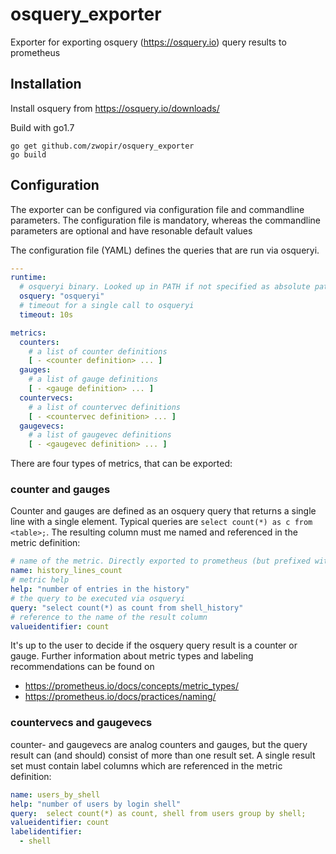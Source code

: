 # osquery_exporter
Exporter for exporting osquery (https://osquery.io) query results to prometheus

## Installation
Install osquery from https://osquery.io/downloads/

Build with go1.7
```
go get github.com/zwopir/osquery_exporter
go build
```

## Configuration
The exporter can be configured via configuration file and commandline parameters.
The configuration file is mandatory, whereas the commandline parameters are optional and have resonable default values

The configuration file (YAML) defines the queries that are run via osqueryi.

```yaml
---
runtime:
  # osqueryi binary. Looked up in PATH if not specified as absolute path
  osquery: "osqueryi"
  # timeout for a single call to osqueryi
  timeout: 10s

metrics:
  counters:
    # a list of counter definitions
    [ - <counter definition> ... ]  
  gauges:
    # a list of gauge definitions
    [ - <gauge definition> ... ]  
  countervecs:
    # a list of countervec definitions
    [ - <countervec definition> ... ]  
  gaugevecs:
    # a list of gaugevec definitions
    [ - <gaugevec definition> ... ]  
```
There are four types of metrics, that can be exported:

### counter and gauges
Counter and gauges are defined as an osquery query that returns a single line with a single element.
Typical queries are `select count(*) as c from <table>;`. The resulting column must me named and referenced in the metric definition:

```yaml
# name of the metric. Directly exported to prometheus (but prefixed with osquery_exporter_).
name: history_lines_count
# metric help
help: "number of entries in the history"
# the query to be executed via osqueryi
query: "select count(*) as count from shell_history"
# reference to the name of the result column
valueidentifier: count
```

It's up to the user to decide if the osquery query result is a counter or gauge. Further information about metric types and labeling recommendations can be found on
- https://prometheus.io/docs/concepts/metric_types/
- https://prometheus.io/docs/practices/naming/

### countervecs and gaugevecs
counter- and gaugevecs are analog counters and gauges, but the query result can (and should) consist of more than one result set.
A single result set must contain label columns which are referenced in the metric definition:

```yaml
name: users_by_shell
help: "number of users by login shell"
query:  select count(*) as count, shell from users group by shell;
valueidentifier: count
labelidentifier:
  - shell
```
